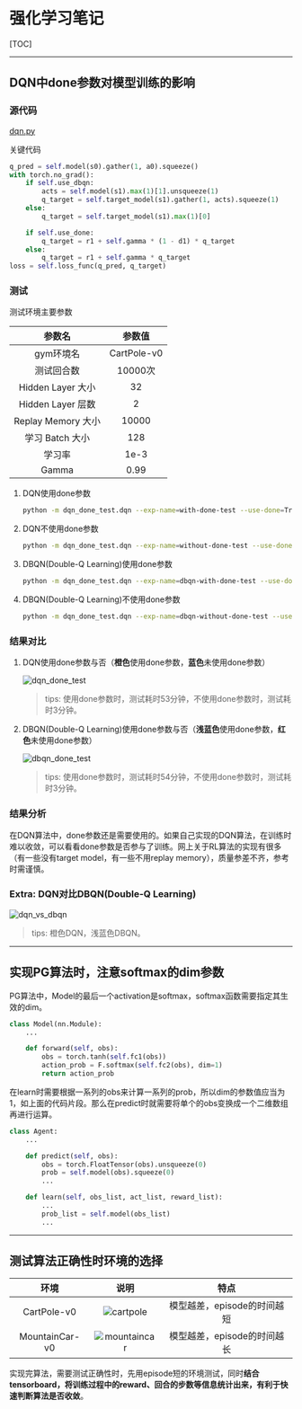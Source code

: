 # 强化学习笔记

[TOC]

--------

## DQN中done参数对模型训练的影响

### 源代码

[dqn.py](./dqn_done_test/dqn.py)

关键代码

```python
q_pred = self.model(s0).gather(1, a0).squeeze()
with torch.no_grad():
    if self.use_dbqn:
        acts = self.model(s1).max(1)[1].unsqueeze(1)
        q_target = self.target_model(s1).gather(1, acts).squeeze(1)
    else:
        q_target = self.target_model(s1).max(1)[0]

    if self.use_done:
        q_target = r1 + self.gamma * (1 - d1) * q_target
    else:
        q_target = r1 + self.gamma * q_target
loss = self.loss_func(q_pred, q_target)
```

### 测试

测试环境主要参数

|       参数名       |   参数值    |
| :----------------: | :---------: |
|     gym环境名      | CartPole-v0 |
|     测试回合数     |   10000次   |
| Hidden Layer 大小  |     32      |
| Hidden Layer 层数  |      2      |
| Replay Memory 大小 |    10000    |
|  学习 Batch 大小   |     128     |
|       学习率       |    1e-3     |
|       Gamma        |    0.99     |

1. DQN使用done参数

    ```bash
    python -m dqn_done_test.dqn --exp-name=with-done-test --use-done=True
    ```

2. DQN不使用done参数

    ```bash
    python -m dqn_done_test.dqn --exp-name=without-done-test --use-done=False
    ```

3. DBQN(Double-Q Learning)使用done参数

    ```bash
    python -m dqn_done_test.dqn --exp-name=dbqn-with-done-test --use-done=True --use-dbqn=True
    ```

4. DBQN(Double-Q Learning)不使用done参数

    ```bash
    python -m dqn_done_test.dqn --exp-name=dbqn-without-done-test --use-done=False --use-dbqn=True
    ```

### 结果对比

1. DQN使用done参数与否（**橙色**使用done参数，**蓝色**未使用done参数）

    ![dqn_done_test](https://cdn.jsdelivr.net/gh/KibaAmor/rl-notes/dqn_done_test/dqn_done_test.png)

    > tips: 使用done参数时，测试耗时53分钟，不使用done参数时，测试耗时3分钟。

2. DBQN(Double-Q Learning)使用done参数与否（**浅蓝色**使用done参数，**红色**未使用done参数）

    ![dbqn_done_test](https://cdn.jsdelivr.net/gh/KibaAmor/rl-notes/dqn_done_test/dbqn_done_test.png)

    > tips: 使用done参数时，测试耗时54分钟，不使用done参数时，测试耗时3分钟。

### 结果分析

在DQN算法中，done参数还是需要使用的。如果自己实现的DQN算法，在训练时难以收敛，可以看看done参数是否参与了训练。网上关于RL算法的实现有很多（有一些没有target model，有一些不用replay memory），质量参差不齐，参考时需谨慎。

### Extra: DQN对比DBQN(Double-Q Learning)

![dqn_vs_dbqn](https://cdn.jsdelivr.net/gh/KibaAmor/rl-notes/dqn_done_test/dqn_vs_dbqn.png)

> tips: 橙色DQN，浅蓝色DBQN。

--------

## 实现PG算法时，注意softmax的dim参数

PG算法中，Model的最后一个activation是softmax，softmax函数需要指定其生效的dim。

```python
class Model(nn.Module):
    ...

    def forward(self, obs):
        obs = torch.tanh(self.fc1(obs))
        action_prob = F.softmax(self.fc2(obs), dim=1)
        return action_prob
```

在learn时需要根据一系列的obs来计算一系列的prob，所以dim的参数值应当为1，如上面的代码片段。那么在predict时就需要将单个的obs变换成一个二维数组再进行运算。

```python
class Agent:
    ...

    def predict(self, obs):
        obs = torch.FloatTensor(obs).unsqueeze(0)
        prob = self.model(obs).squeeze(0)
        ...

    def learn(self, obs_list, act_list, reward_list):
        ...
        prob_list = self.model(obs_list)
        ...
```

--------

## 测试算法正确性时环境的选择

|      环境      |                                           说明                                           |            特点             |
| :------------: | :--------------------------------------------------------------------------------------: | :-------------------------: |
|  CartPole-v0   |    ![cartpole](https://cdn.jsdelivr.net/gh/KibaAmor/rl-notes/env_choice/cartpole.gif)    | 模型越差，episode的时间越短 |
| MountainCar-v0 | ![mountaincar](https://cdn.jsdelivr.net/gh/KibaAmor/rl-notes/env_choice/mountaincar.gif) | 模型越差，episode的时间越长 |

实现完算法，需要测试正确性时，先用episode短的环境测试，同时**结合tensorboard，将训练过程中的reward、回合的步数等信息统计出来，有利于快速判断算法是否收敛**。
